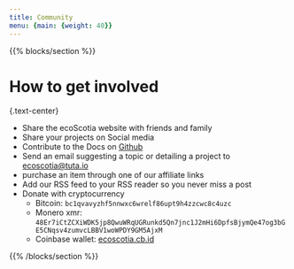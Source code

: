 ```yaml
---
title: Community
menu: {main: {weight: 40}}
---
```


<!--add blocks of content here to add more sections to the community page -->

{{% blocks/section %}}

# How to get involved
{.text-center}
- Share the ecoScotia website with friends and family
- Share your projects on Social media
- Contribute to the Docs on [Github](https://github.com/caelenm/caelenm.github.io)
- Send an email suggesting a topic or detailing a project to [ecoscotia@tuta.io](mailto:ecoscotia@tuta.io)
- purchase an item through one of our affiliate links
- Add our RSS feed to your RSS reader so you never miss a post
- Donate with cryptocurrency
    - Bitcoin: <code>bc1qvavyzhf5nnwxc6wrelf86upt9h4zzcwc8c4uzc</code>
    - Monero xmr: <code>48Er7iCtZCXiWDK5jp8QwuWRqUGRunkd5Qn7jnc1J2mHi6DpfsBjymQe47og3bGE5CNqsv4zumvcLBBV1woWPDY9GM5AjxM</code>
    - Coinbase wallet: [ecoscotia.cb.id](https://profile.coinbase.com/ecoscotia.cb.id)



{{% /blocks/section %}}